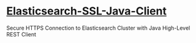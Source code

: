 # [Elasticsearch-SSL-Java-Client](https://www.elastic.co/guide/en/elasticsearch/client/java-api-client/current/_encrypted_communication.html)
Secure HTTPS Connection to Elasticsearch Cluster with Java High-Level REST Client
